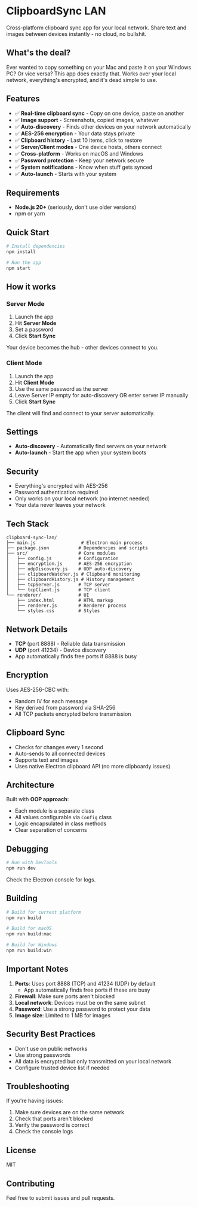 # ClipboardSync LAN

Cross-platform clipboard sync app for your local network. Share text and images between devices instantly - no cloud, no bullshit.

## What's the deal?

Ever wanted to copy something on your Mac and paste it on your Windows PC? Or vice versa? This app does exactly that. Works over your local network, everything's encrypted, and it's dead simple to use.

## Features

- ✅ **Real-time clipboard sync** - Copy on one device, paste on another
- ✅ **Image support** - Screenshots, copied images, whatever
- ✅ **Auto-discovery** - Finds other devices on your network automatically
- ✅ **AES-256 encryption** - Your data stays private
- ✅ **Clipboard history** - Last 10 items, click to restore
- ✅ **Server/Client modes** - One device hosts, others connect
- ✅ **Cross-platform** - Works on macOS and Windows
- ✅ **Password protection** - Keep your network secure
- ✅ **System notifications** - Know when stuff gets synced
- ✅ **Auto-launch** - Starts with your system

## Requirements

- **Node.js 20+** (seriously, don't use older versions)
- npm or yarn

## Quick Start

```bash
# Install dependencies
npm install

# Run the app
npm start
```

## How it works

### Server Mode
1. Launch the app
2. Hit **Server Mode**
3. Set a password
4. Click **Start Sync**

Your device becomes the hub - other devices connect to you.

### Client Mode
1. Launch the app
2. Hit **Client Mode**
3. Use the same password as the server
4. Leave Server IP empty for auto-discovery OR enter server IP manually
5. Click **Start Sync**

The client will find and connect to your server automatically.

## Settings

- **Auto-discovery** - Automatically find servers on your network
- **Auto-launch** - Start the app when your system boots

## Security

- Everything's encrypted with AES-256
- Password authentication required
- Only works on your local network (no internet needed)
- Your data never leaves your network

## Tech Stack

```
clipboard-sync-lan/
├── main.js                 # Electron main process
├── package.json           # Dependencies and scripts
├── src/                   # Core modules
│   ├── config.js          # Configuration
│   ├── encryption.js      # AES-256 encryption
│   ├── udpDiscovery.js    # UDP auto-discovery
│   ├── clipboardWatcher.js # Clipboard monitoring
│   ├── clipboardHistory.js # History management
│   ├── tcpServer.js       # TCP server
│   └── tcpClient.js       # TCP client
└── renderer/              # UI
    ├── index.html         # HTML markup
    ├── renderer.js        # Renderer process
    └── styles.css         # Styles
```

## Network Details

- **TCP** (port 8888) - Reliable data transmission
- **UDP** (port 41234) - Device discovery
- App automatically finds free ports if 8888 is busy

## Encryption

Uses AES-256-CBC with:
- Random IV for each message
- Key derived from password via SHA-256
- All TCP packets encrypted before transmission

## Clipboard Sync

- Checks for changes every 1 second
- Auto-sends to all connected devices
- Supports text and images
- Uses native Electron clipboard API (no more clipboardy issues)

## Architecture

Built with **OOP approach**:
- Each module is a separate class
- All values configurable via `Config` class
- Logic encapsulated in class methods
- Clear separation of concerns

## Debugging

```bash
# Run with DevTools
npm run dev
```

Check the Electron console for logs.

## Building

```bash
# Build for current platform
npm run build

# Build for macOS
npm run build:mac

# Build for Windows
npm run build:win
```

## Important Notes

1. **Ports**: Uses port 8888 (TCP) and 41234 (UDP) by default
   - App automatically finds free ports if these are busy
2. **Firewall**: Make sure ports aren't blocked
3. **Local network**: Devices must be on the same subnet
4. **Password**: Use a strong password to protect your data
5. **Image size**: Limited to 1 MB for images

## Security Best Practices

- Don't use on public networks
- Use strong passwords
- All data is encrypted but only transmitted on your local network
- Configure trusted device list if needed

## Troubleshooting

If you're having issues:

1. Make sure devices are on the same network
2. Check that ports aren't blocked
3. Verify the password is correct
4. Check the console logs

## License

MIT

## Contributing

Feel free to submit issues and pull requests.